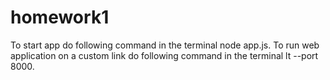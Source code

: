 # homework1

To start app do following command in the terminal 
node app.js.
To run web application on a custom link do following command in the terminal 
lt --port 8000.
